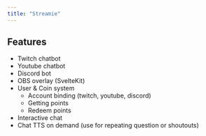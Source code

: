 ```yaml
---
title: "Streamie"
---
```


## Features
- Twitch chatbot
- Youtube chatbot
- Discord bot
- OBS overlay (SvelteKit)
- User & Coin system
  - Account binding (twitch, youtube, discord)
  - Getting points
  - Redeem points
- Interactive chat
- Chat TTS on demand (use for repeating question or shoutouts)